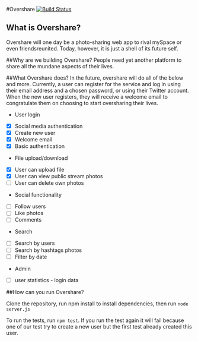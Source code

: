 #Overshare
[![Build Status](https://travis-ci.org/CodersInDev/overshare.svg?branch=test)](https://travis-ci.org/CodersInDev/overshare)

## What is Overshare?  
Overshare will one day be a photo-sharing web app to rival mySpace or even friendsreunited. Today, however, it is just a shell of its future self.

##Why are we building Overshare?
People need yet another platform to share all the mundane aspects of their lives.

##What Overshare does?
In the future, overshare will do all of the below and more. Currently, a user can register for the service and log in using their email address and a chosen password, or using their Twitter account. When the new user registers, they will receive a welcome email to congratulate them on choosing to start oversharing their lives.

* User login
 * [x] Social media authentication 
 * [x] Create new user
  * [x] Welcome email 
 * [x] Basic authentication
* File upload/download
 * [x] User can upload file
 * [x] User can view public stream photos
 * [ ] User can delete own photos
* Social functionality
 * [ ] Follow users
 * [ ] Like photos
 * [ ] Comments
* Search 
 * [ ] Search by users
 * [ ] Search by hashtags photos
 * [ ] Filter by date
* Admin
 * [ ] user statistics - login data

##How can you run Overshare?

Clone the repository, run npm install to install dependencies, then run ```node server.js```

To run the tests, run ```npm test```. If you run the test again it will fail because one of our test try to create a new user but the first test already created this user.
